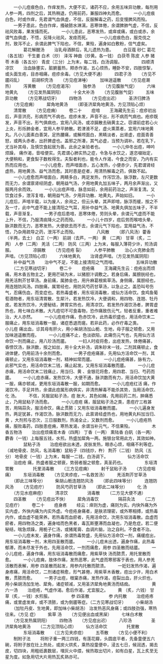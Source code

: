 <!-- { "loadSidebar": true } -->
　　一小儿痘痕色白，作痒发热，大便不实，诸药不应，余用五味异功散，每剂用人参一两，四剂之后，其热稍退，仍用前药，兼服四神丸而愈。
　　一小儿痘痕白色，时或作痒，先君谓气血俱虚，不信，反服解毒之药，后变慢脾风而殁。
　　一男子患此，色白作痒，搔破脓水淋漓，恶寒体倦，余谓脾肺气虚，不信，反祛风败毒，果发搐而死。
　　一小儿患此，恶寒发热，或痒或痛，或白或赤，余谓气血俱虚，不悟，反降火祛风，发痉而死。
　　一小儿痘痕色白，服克伐之剂，致泻不止，余谓此脾气下陷也，不信，果殁，遍身如白敷粉，信气虚矣。
　　
　　葛花解醒汤
　　治乳母酒醉后，乳儿遗热为患。
　　白豆蔻 砂仁 葛花（各五钱） 干生姜 白术（炒） 泽泻 神曲（炒黄。各一钱） 白茯苓 陈皮 人参 猪苓 木香（各五分） 青皮（三分）上为末，每二钱，白汤调服。
　　
　　四顺清凉饮
　　治血脉壅实，脏腑蓄热，颊赤作渴，五心烦热，睡卧不安，四肢惊掣，或头面生疮，目赤咽痛，痘疹余毒。（方见大便不通）
　　四君子汤
　　（方见不靥闷乱）
　　前胡枳壳汤
　　（方见痘涕唾）
　　加味逍遥散
　　（方见痘潮热）
　　泻黄散
　　（方见痘渴泻）
　　独参汤
　　（方见腹胀气促）
　　六味地黄丸
　　（方见发热属阴阳）
　　十全大补汤
　　（方见腹胀气促）
　　五味异功散
　　（方见寒战切牙）
　　四物汤
　　（方见痘出迟）
　　圣济归脾汤
　　（方见痘痈）
　　犀角地黄汤
　　（即圣济犀角地黄汤，方见顶陷心烦）
　　清胃散
　　（方见痘痈）
　　卷二十
　　痘喑
　　王海藏先生云：痘疹初出后，声音洪亮，形病而气不病也。痘疹未发，声音不出，形不病而气病也。疮疹既发，声音不出，形气俱病也，宜用八风汤，或凉膈散去硝黄主之。窃谓前症若心火上炎，形烁肺金者，宜用人参平肺散。若津液不足，虚火熏蒸者，宜用六味地黄丸。凡小儿面素白善哭，足热腰痛，或解颅面白，黑睛淡者，出肾虚，痘面青善怒，或两头赤者，出肝脾虚也。盖邪之所凑，其气必虚，当预为调补。若在乳下，尤当补其母，及慎饮食起居为善。此余之亲验者也。
　　一小儿仲冬出痘，呻吟烦躁， 痛作渴，音哑便实。先君谓心肺实热之症，令急与水饮之，遂恣啜始定，大便稍和，更食梨子数枚得生。夫梨者利也，能令人作渴，今食之而安，乃内有实热而应用也。
　　一小儿痘愈，而声喑面赤，五心发热，小便赤少，先君谓肾经虚热，用地黄汤、益气汤而愈。其时患是症者，用清热解毒之药，俱致不起。
　　一小儿痘愈而声喑面白，两睛多白，两足发热，作泻饮汤，脉浮数，左尺更数而无力，余谓禀肾经阴虚，朝用益气汤，夕用地黄丸加五味子，两月余声渐出，又服两月余而效。
　　一小儿出痘声喑，脉息如前，余用前药治之，声渐复清。又饮食过多，泄泻复喑，朝用益气汤，夕用异功散、地黄丸，声始如旧。
　　一小儿痘后，声喑半载，以为废人，余询之，但云头晕，其声即喑，脉浮而缓，按之不及一寸，此中气虚不能上接清阳之气耳，用补中益气汤、地黄丸俱加五味子，不半载，声音渐复。
　　一男子痘后患喑，恶寒体倦，劳则头晕，余谓元气虚而不能上升，不信，乃服清痰降火之药而殁。
　　一小儿十四岁，痘后劳而喉喑头晕，脉洪数而无力，恶寒发热，大便欲去而不去，余谓元气下陷也，宜用益气汤，不悟，乃杂用疏导之药，泄泻不止而殁。
　　
　　八风散
　　（即八风汤）藿香（半两，去土） 白芷（一两） 前胡（去芦，一两） 黄 （二两） 甘草（炙，二两） 人参（二两） 羌活（二两） 防风（三两）上为末，每服入薄荷少许，煎汤调服。
　　
　　凉膈散
　　（方见痘疮 裂）
　　人参平肺散
　　治心火克肺金而声喑。（方见顶陷心烦）
　　六味地黄丸
　　治肾虚声喑。（方见发热属阴阳）
　　补中益气汤
　　治中气不足，不能上接清阳之气而喑。
　　
　　五味异功散
　　（二方见寒战切牙）
　　卷二十
　　痘疮痛
　　王海藏先生云：痘疮出而烦痛，用木香五物主之，更用芒硝为末，以猪胆汁调敷之。若身后痛，属膀胱经也，用羌活荆芥甘草汤。身前痛，属肺金也，用升麻葛根紫草汤。身侧痛，属胆经也，用连翘防风汤。四肢痛，属胃经也，用防风芍药甘草汤，以急止之。盖恐叫号伤气，忍痛伤血，而变症也。若热毒盛者，用东垣消毒散，或仙方活命饮。食鸡鱼葡萄酒物者，用东垣清胃散、生犀汁。若发热饮冷，大便调和，用四物、连翘、牡丹皮。若发热饮冷，大便秘结，脾胃实热也，用清凉饮。若发热作渴饮汤者，脾胃虚热也，用七味白术散。大凡痘切不可食毒物，恐作痛致伤元气，轻者反重，重者难治，大人亦然。
　　一小儿痘疮作痛，色赤饮冷，此热毒炽盛也，用活命饮末二服痛止，用东垣消毒散一服，诸症悉退而瘥。若非此药，必作疔毒之类。
　　一小儿痘 痛出血，诊其母有肝火，用小柴胡汤加山栀、生地，母子服之顿愈，又用加味逍遥散而痊。
　　一小儿痘痛不止，色淡欲陷，此痛伤元气也，先用仙方活命饮一剂而痛止，用八珍汤而靥。
　　一妇人时疫将愈，出痘发热，体倦痛甚，昏愦饮汤，脉洪数，按之如丝，用十全大补汤，调朱砂末一钱，二剂其痛顿止，食进体健，仍用前汤十余剂而愈。
　　一男子痘疮痛甚，先用仙方活命饮一剂，其痛顿止，又用东垣消毒散一剂，精神如常而靥。
　　一小儿痘疮痛甚，脉有力，此邪气实也，用活命饮末二钱，痛止起发。又用东垣消毒散而靥。
　　一小儿痘赤痛，用活命饮末二钱痛止，用当归、黄 、金银花将愈，用四君、当归、芍药而靥。
　　一小儿痘赤痛，发热饮冷，大便不通，脉洪数而有力，用活命饮加大黄一服，痛亦顿减，更用东垣消毒散一服，如期而愈。
　　一小儿痘疮红活 痛，作渴饮冷，手足并热，余谓此痘属形病俱实，非清热解毒不能杀其势，当用活命饮、化 汤。
　　不信，另服鼠粘子汤，痘 胀大，其色如赭，先用前药二剂，肿痛悉止，乃用鼠粘子汤而愈。
　　一小儿痘疮 痛，服鼠粘子汤之类，患痘疔三枚甚苦，用隔蒜灸，服活命饮，痛止贯脓；又用东垣消毒散而靥。
　　一小儿遍身发热，两足犹甚，作渴饮汤，脉洪数而无力，此禀肾经虚热也，用地黄丸料加当归、黄 ，大剂煎与恣次，三日服数剂，热渴全止，又数剂而愈。
　　一小儿痘疮热痛，服败毒药，四肢患痘痈，寒热发渴，余谓当补元气，不信果殁。
　　
　　木香五物汤
　　治出痘烦痛青木香（四两） 丁香（一两） 熏陆香 白矾（各一两） 麝香（一钱）上每服五钱，水煎。热盛加犀角一两。施银台常用此方，其效如神。
　　
　　鼠粘子汤
　　治痘疮欲出未透，皮肤发热，眼赤心烦，咽痛不利等症。（减地骨皮、防风，名消毒散）鼠粘子（四钱炒，杵） 荆芥（二钱） 防风（五分） 地骨皮（一钱）上为末，每服一二钱，白汤调下。
　　
　　仙方活命饮
　　治痘疮 痛，热盛者服之顿衰，势弱者服之顿愈，真圣药也。
　　
　　东垣清胃散
　　
　　托里消毒散
　　（三方见痘痈）
　　射干鼠粘子汤
　　（方见痘咽痛）
　　东垣消毒散
　　（方见夹疹痘，一名救苦汤）
　　羌活荆芥甘草汤
　　（即此三味等分）
　　柴胡山栀连翘防风汤
　　（即此四味等分）
　　连翘防风汤
　　（方见痘疔）
　　防风芍药甘草汤
　　（即此二味等分）
　　化 汤
　　（方见水痘麻痘）
　　清凉饮
　　
　　消毒散
　　（二方见大便不通）
　　四圣散
　　（方见痘出不快）
　　犀角消毒饮
　　
　　隔蒜灸法
　　（二方见痘疔）
　　卷二十
　　痘身疼
　　经云：痒则为虚，痛则为实。内快外痛为外实内虚，外快内痛为内实外虚。今痘疮身痛者，是肤浓理密，或外寒相搏，或热毒内作，或血虚不能荣养。若热毒而血瘀者，先用活命饮，次用东垣消毒散。血虚而瘀者，用四物汤之类，遍身啮而色黑者，毒瓦斯壅滞而血凝也，乃是危症。若二便秘结，喘急烦躁，用栀子仁汤，或猪尾膏、血调片脑，治之自利。不食者不治。
　　一小儿痘未发，遍身作痛，余谓热毒势盛，先用仙方活命饮一剂，痛缓痘出，用东垣消毒散一剂，末用四圣散而靥。
　　一小儿痘未出透，遍身作痛，此热毒郁滞，而未尽发于外也，先用活命饮，一剂而痛愈，用参 四圣散而结靥。
　　一小儿痘疮，遍身作痛，用东垣消毒散而痛愈，用紫草快 汤而脓贯，用托里散而愈。
　　一小儿痘痈，肢体作痛，发热恶寒，此气虚而寒邪客于表也，用人参羌活散而表解，用参 四圣散而起发，用参内托散而脓溃。
　　一妊妇发热作渴，遍身疼痛，用活命饮，二剂诸症稍愈，形气甚倦，用紫草木香散，痘出少许，用白术散，贯脓而愈。
　　一男子出痘，根窠赤痛，发热作渴，痘裂出血，肝火炽也，用小柴胡汤加生地、犀角，诸症顿减，又用圣济犀角地黄汤而结痂。
　　
　　黄 六一汤
　　治痘疮，气虚作渴。愈后作渴，尤宜服之。
　　黄 （炙，六钱） 甘草（炙，一钱）水煎服。
　　
　　参 四圣散
　　
　　参 内托散
　　治痘疮疼痛，或里虚发痒，或不溃脓，或为倒靥等症。（二方见寒战切牙）
　　小柴胡汤
　　（加牡丹皮、生地黄，即加味小柴胡汤） 治发热恶风身痛；或四肢劲强，寒热往来。（方见 症）
　　紫草 汤
　　（方见便出血或黑屎）
　　七味白术散
　　（方见发热属阴阳）
　　四物汤
　　（方见痘出迟）
　　八珍汤
　　
　　圣济犀角地黄汤
　　（二方见顶陷心烦）
　　仙方活命饮
　　
　　托里散
　　
　　东垣消毒散
　　（三方见夹疹痘）
　　五苓散
　　（方见小便不利）
　　制附子法
　　将附子重一两三四钱，有莲花瓣，头圆底平者，先备童便五六碗，将附子放在灶上热处，或炭火烘炙，乘热投童便中，浸五七日，候润透，揭去皮，切四块，用粗纸裹数层，埋灰火中煨，候热取出切片，如有白星，瓦上炙至无星为度。如急用切大片用热瓦炙熟亦可。
　　
　　
